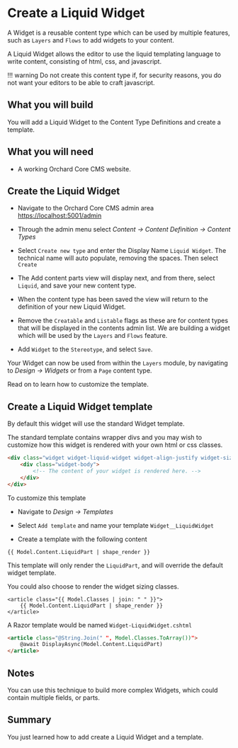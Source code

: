 # Create a Liquid Widget

A Widget is a reusable content type which can be used by multiple features, such as `Layers` and `Flows` to add widgets to your content.

A Liquid Widget allows the editor to use the liquid templating language to write content, consisting of html, css, and javascript.

!!! warning
    Do not create this content type if, for security reasons, you do not want your editors to be able to craft javascript.

## What you will build

You will add a Liquid Widget to the Content Type Definitions and create a template.

## What you will need

- A working Orchard Core CMS website.

## Create the Liquid Widget

- Navigate to the Orchard Core CMS admin area <https://localhost:5001/admin>

- Through the admin menu select _Content -> Content Definition -> Content Types_

- Select `Create new type` and enter the Display Name `Liquid Widget`. The technical name will auto populate, removing the spaces. Then select `Create`

- The Add content parts view will display next, and from there, select `Liquid`, and save your new content type.

- When the content type has been saved the view will return to the definition of your new Liquid Widget.

- Remove the `Creatable` and `Listable` flags as these are for content types that will be displayed in the contents admin list. We are building a widget which will be used by the `Layers` and `Flows` feature.

- Add `Widget` to the `Stereotype`, and select `Save`.

Your Widget can now be used from within the `Layers` module, by navigating to _Design -> Widgets_ or from a `Page` content type.

Read on to learn how to customize the template.

## Create a Liquid Widget template

By default this widget will use the standard Widget template.

The standard template contains wrapper divs and you may wish to customize how this widget is rendered with your own html or css classes.

``` html
<div class="widget widget-liquid-widget widget-align-justify widget-size-100">
    <div class="widget-body">
        <!-- The content of your widget is rendered here. -->
    </div>
</div>
```

To customize this template 

- Navigate to _Design -> Templates_

- Select `Add template` and name your template `Widget__LiquidWidget`

- Create a template with the following content

``` liquid
{{ Model.Content.LiquidPart | shape_render }}
```

This template will only render the `LiquidPart`, and will override the default widget template.

You could also choose to render the widget sizing classes.

``` liquid
<article class="{{ Model.Classes | join: " " }}">
    {{ Model.Content.LiquidPart | shape_render }}
</article>
```

A Razor template would be named `Widget-LiquidWidget.cshtml`

``` html
<article class="@String.Join(" ", Model.Classes.ToArray())">
    @await DisplayAsync(Model.Content.LiquidPart)
</article>
```

## Notes

You can use this technique to build more complex Widgets, which could contain multiple fields, or parts.

## Summary

You just learned how to add create a Liquid Widget and a template.
